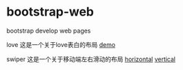 # bootstrap-web
bootstrap develop web pages

love
这是一个关于love表白的布局
[demo](https://wulw.github.io/bootstrap-web/love/html/love-liuling.html)

swiper
这是一个关于移动端左右滑动的布局
[horizontal](https://wulw.github.io/bootstrap-web/swiper/html/swiper.html)
[vertical](https://wulw.github.io/bootstrap-web/swiper/html/swiper-vertical.html)
